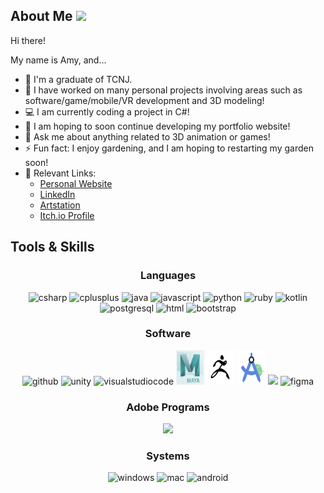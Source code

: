 <h2>About Me <img src="https://github.com/TheDudeThatCode/TheDudeThatCode/blob/master/Assets/Hi.gif" width="35" /> </h2>

Hi there!

My name is Amy, and...
- 🏦 I'm a graduate of TCNJ.
- 📝 I have worked on many personal projects involving areas such as software/game/mobile/VR development and 3D modeling!
- 💻 I am currently coding a project in C#!
- 📖 I am hoping to soon continue developing my portfolio website!
- 💬 Ask me about anything related to 3D animation or games!
- ⚡ Fun fact: I enjoy gardening, and I am hoping to restarting my garden soon!
- 🔗 Relevant Links:
  - [Personal Website](https://vargasa9.myportfolio.com/home)
  - [LinkedIn](https://www.linkedin.com/in/vargas-amy)
  - [Artstation](https://www.artstation.com/vargas-amy_gp)
  - [Itch.io Profile](https://a-varg.itch.io)
 
<h2>Tools & Skills</h2>
<h3 align="center">Languages</h3>
<p align="center">
      <img src="https://user-images.githubusercontent.com/25181517/121405384-444d7300-c95d-11eb-959f-913020d3bf90.png" alt="csharp" width="45" height="55"/>
      <img src="https://user-images.githubusercontent.com/25181517/192106073-90fffafe-3562-4ff9-a37e-c77a2da0ff58.png" alt="cplusplus" width="45" height="55"/>
      <img src="https://www.vectorlogo.zone/logos/java/java-icon.svg" alt="java" width="65" height="65"/> 
      <img src="https://user-images.githubusercontent.com/25181517/117447155-6a868a00-af3d-11eb-9cfe-245df15c9f3f.png" alt="javascript" width="45" height="55"/> 
      <img src="https://www.vectorlogo.zone/logos/python/python-icon.svg" alt="python" width="55" height="55"/>
      <img src="https://user-images.githubusercontent.com/25181517/192603745-7d34df9e-7756-4756-a539-6a61badf7a80.png" alt="ruby" width="45" height="55"/>
      <img src="https://user-images.githubusercontent.com/25181517/185062810-7ee0c3d2-17f2-4a98-9d8a-a9576947692b.png" alt="kotlin" width="45" height="55"/>
      <img src="https://user-images.githubusercontent.com/25181517/117208740-bfb78400-adf5-11eb-97bb-09072b6bedfc.png" alt="postgresql" width="45" height="55"/>
      <img src="https://user-images.githubusercontent.com/25181517/192158954-f88b5814-d510-4564-b285-dff7d6400dad.png" alt="html" width="45" height="55"/>
      <img src="https://user-images.githubusercontent.com/25181517/183898054-b3d693d4-dafb-4808-a509-bab54cf5de34.png" alt="bootstrap" width="45" height="55"/>
<h3 align="center">Software</h3>
<p align="center">
      <img src="https://skillicons.dev/icons?i=git" alt="github" width="45" height="55"/>
      <img src="https://user-images.githubusercontent.com/25181517/193427941-9437dbbe-376f-40dc-9573-0ef5c02a26a7.png" alt="unity" width="45" height="55"/>
      <img src="https://user-images.githubusercontent.com/25181517/192108891-d86b6220-e232-423a-bf5f-90903e6887c3.png" alt="visualstudiocode" width="45" height="55"/>
      <img src="logos/maya-logo.png" alt="autodesk-maya" width="45" height="55"/>
      <img src="logos/zbrush-logo.png" alt="zbrush" width="45" height="55"/>
      <img src="logos/android-studio-logo.png" alt="android-studio" width="45" height="55"/>
      <img src="https://skillicons.dev/icons?i=wordpress,p5js" />
      <img src="https://user-images.githubusercontent.com/25181517/189715289-df3ee512-6eca-463f-a0f4-c10d94a06b2f.png" alt="figma" width="45" height="45"/>
<h3 align="center">Adobe Programs</h3>
<p align="center">
      <img src="https://skillicons.dev/icons?i=ai,ae,au,ps,xd" />
<h3 align="center">Systems</h3>
<p align="center">
      <img src="https://user-images.githubusercontent.com/25181517/186884150-05e9ff6d-340e-4802-9533-2c3f02363ee3.png" alt="windows" width="45" height="55"/>
      <img src="https://user-images.githubusercontent.com/25181517/186884152-ae609cca-8cf1-4175-8d60-1ce1fa078ca2.png" alt="mac" width="45" height="55"/>
      <img src="https://user-images.githubusercontent.com/25181517/117269608-b7dcfb80-ae58-11eb-8e66-6cc8753553f0.png" alt="android" width="45" height="55"/>
